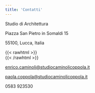 ```yaml
---
title: 'Contatti'
---
```

Studio di Architettura

Piazza San Pietro in Somaldi 15 

55100, Lucca, Italia 

{{< rawhtml >}}
    <br>
    <a href="javascript:location='mailto:\u0073\u0074\u0075\u0064\u0069\u006f\u0040\u0073\u0074\u0075\u0064\u0069\u006f\u0063\u0061\u006d\u0069\u006e\u006f\u006c\u0069\u0063\u006f\u0070\u0070\u006f\u006c\u0061\u002e\u0069\u0074';void 0">
    <script type="text/javascript">document.write('\u0073\u0074\u0075\u0064\u0069\u006f\u0040\u0073\u0074\u0075\u0064\u0069\u006f\u0063\u0061\u006d\u0069\u006e\u006f\u006c\u0069\u0063\u006f\u0070\u0070\u006f\u006c\u0061\u002e\u0069\u0074')</script>
    </a>
{{< /rawhtml >}}

enrico.caminoli@studiocaminolicoppola.it

paola.coppola@studiocaminolicoppola.it

0583 923530